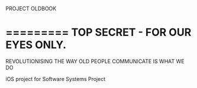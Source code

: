 PROJECT OLDBOOK

=========
TOP SECRET - FOR OUR EYES ONLY.
=========

REVOLUTIONISING THE WAY OLD PEOPLE COMMUNICATE IS WHAT WE DO

iOS project for Software Systems Project
